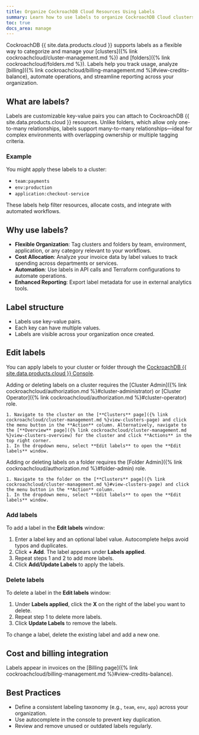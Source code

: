 ```yaml
---
title: Organize CockroachDB Cloud Resources Using Labels
summary: Learn how to use labels to organize CockroachDB Cloud clusters and folders.
toc: true
docs_area: manage
---
```


CockroachDB {{ site.data.products.cloud }} supports labels as a flexible way to categorize and manage your [clusters]({% link cockroachcloud/cluster-management.md %}) and [folders]({% link cockroachcloud/folders.md %}). Labels help you track usage, analyze [billing]({% link cockroachcloud/billing-management.md %}#view-credits-balance), automate operations, and streamline reporting across your organization.

## What are labels?

Labels are customizable key-value pairs you can attach to CockroachDB {{ site.data.products.cloud }} resources. Unlike folders, which allow only one-to-many relationships, labels support many-to-many relationships—ideal for complex environments with overlapping ownership or multiple tagging criteria.

### Example

You might apply these labels to a cluster:

- `team:payments`
- `env:production`
- `application:checkout-service`

These labels help filter resources, allocate costs, and integrate with automated workflows.

## Why use labels?

- **Flexible Organization**: Tag clusters and folders by team, environment, application, or any category relevant to your workflows.
- **Cost Allocation**: Analyze your invoice data by label values to track spending across departments or services.
- **Automation**: Use labels in API calls and Terraform configurations to automate operations.
- **Enhanced Reporting**: Export label metadata for use in external analytics tools.

## Label structure

- Labels use key-value pairs.
- Each key can have multiple values.
- Labels are visible across your organization once created.

## Edit labels

You can apply labels to your cluster or folder through the [CockroachDB {{ site.data.products.cloud }} Console](https://cockroachlabs.cloud/).

Adding or deleting labels on a cluster requires the [Cluster Admin]({% link cockroachcloud/authorization.md %}#cluster-administrator) or [Cluster Operator]({% link cockroachcloud/authorization.md %}#cluster-operator) role.

    1. Navigate to the cluster on the [**Clusters** page]({% link cockroachcloud/cluster-management.md %}view-clusters-page) and click the menu button in the **Action** column. Alternatively, navigate to the [**Overview** page]({% link cockroachcloud/cluster-management.md %}view-clusters-overview) for the cluster and click **Actions** in the top right corner.
    1. In the dropdown menu, select **Edit labels** to open the **Edit labels** window.

Adding or deleting labels on a folder requires the [Folder Admin]({% link cockroachcloud/authorization.md %}#folder-admin) role. 

    1. Navigate to the folder on the [**Clusters** page]({% link cockroachcloud/cluster-management.md %}#view-clusters-page) and click the menu button in the **Action** column.
    1. In the dropdown menu, select **Edit labels** to open the **Edit labels** window.

### Add labels

To add a label in the **Edit labels** window:

1. Enter a label key and an optional label value. Autocomplete helps avoid typos and duplicates.
1. Click **+ Add**. The label appears under **Labels applied**.
1. Repeat steps 1 and 2 to add more labels.
1. Click **Add/Update Labels** to apply the labels.

### Delete labels

To delete a label in the **Edit labels** window:

1. Under **Labels applied**, click the **X** on the right of the label you want to delete.
1. Repeat step 1 to delete more labels.
1. Click **Update Labels** to remove the labels.

To change a label, delete the existing label and add a new one.

## Cost and billing integration

Labels appear in invoices on the [Billing page]({% link cockroachcloud/billing-management.md %}#view-credits-balance).

## Best Practices

- Define a consistent labeling taxonomy (e.g., `team`, `env`, `app`) across your organization.
- Use autocomplete in the console to prevent key duplication.
- Review and remove unused or outdated labels regularly.
